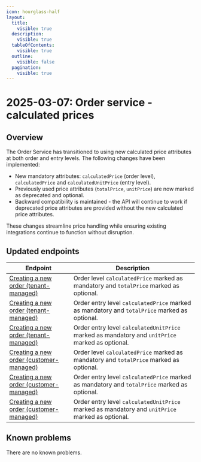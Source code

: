 ```yaml
---
icon: hourglass-half
layout:
  title:
    visible: true
  description:
    visible: true
  tableOfContents:
    visible: true
  outline:
    visible: false
  pagination:
    visible: true
---
```

# 2025-03-07: Order service - calculated prices

## Overview

The Order Service has transitioned to using new calculated price attributes at both order and entry levels. The following changes have been implemented:

* New mandatory attributes: `calculatedPrice` (order level), `calculatedPrice` and `calculatedUnitPrice` (entry level).
* Previously used price attributes (`totalPrice`, `unitPrice`) are now marked as deprecated and optional.
* Backward compatibility is maintained - the API will continue to work if deprecated price attributes are provided without the new calculated price attributes.

These changes streamline price handling while ensuring existing integrations continue to function without disruption.


## Updated endpoints

| Endpoint                                                                                          | Description                                                                                     |
|---------------------------------------------------------------------------------------------------|-------------------------------------------------------------------------------------------------|
| [Creating a new order (tenant-managed)](https://developer.emporix.io/api-references/api-guides-and-references/orders/order/api-reference/orders-tenant-managed#post-order-v2-tenant-salesorders) | Order level `calculatedPrice` marked as mandatory and `totalPrice` marked as optional.          |
| [Creating a new order (tenant-managed)](https://developer.emporix.io/api-references/api-guides-and-references/orders/order/api-reference/orders-tenant-managed#post-order-v2-tenant-salesorders) | Order entry level `calculatedPrice` marked as mandatory and `totalPrice` marked as optional.    |
| [Creating a new order (tenant-managed)](https://developer.emporix.io/api-references/api-guides-and-references/orders/order/api-reference/orders-tenant-managed#post-order-v2-tenant-salesorders) | Order entry level `calculatedUnitPrice` marked as mandatory and `unitPrice` marked as optional. |
| [Creating a new order (customer-managed)](https://developer.emporix.io/api-references/api-guides-and-references/orders/order/api-reference/orders-customer-managed#post-order-v2-tenant-orders)        | Order level `calculatedPrice` marked as mandatory and `totalPrice` marked as optional.          |
| [Creating a new order (customer-managed)](https://developer.emporix.io/api-references/api-guides-and-references/orders/order/api-reference/orders-customer-managed#post-order-v2-tenant-orders)        | Order entry level `calculatedPrice` marked as mandatory and `totalPrice` marked as optional.    |
| [Creating a new order (customer-managed)](https://developer.emporix.io/api-references/api-guides-and-references/orders/order/api-reference/orders-customer-managed#post-order-v2-tenant-orders)        | Order entry level `calculatedUnitPrice` marked as mandatory and `unitPrice` marked as optional. |


## Known problems

There are no known problems.